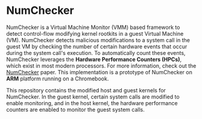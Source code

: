 # NumChecker

NumChecker is a Virtual Machine Monitor (VMM) based framework to detect control-flow modifying kernel rootkits in a guest Virtual Machine (VM). NumChecker detects malicious modifications to a system call in the guest VM by checking the number of certain hardware events that occur during the system call's execution. To automatically count these events, NumChecker leverages the **Hardware Performance Counters (HPCs)**, which exist in most modern processors. For more information, check out the [NumChecker](https://ai2-s2-pdfs.s3.amazonaws.com/1b8b/564d609efe9356d31980b7841ba75fc216c2.pdf) paper. This implementation is a prototype of NumChecker on **ARM** platform running on a Chromebook.

This repository contains the modified host and guest kernels for NumChecker. In the guest kernel, certain system calls are modified to enable monitoring, and in the host kernel, the hardware performance counters are enabled to monitor the guest system calls.
